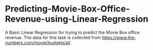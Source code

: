 # Predicting-Movie-Box-Office-Revenue-using-Linear-Regression

A Basic Linear Regression for trying to predict the Movie Box office revenue.
The data for this task is collected from https://www.the-numbers.com/movie/budgets/all .
